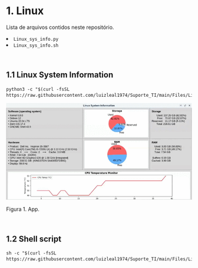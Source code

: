 # 1. Linux

<p align="justify">Lista de arquivos contidos neste repositório.</p>

<p align="justify">
<li><a style="text-decoration:none" target='_blank' rel='noopener noreferrer' href='https://github.com/luizleal1974/Suporte_TI/blob/main/Files/Linux/Linux_sys_info.py'><code>Linux_sys_info.py</code></a>
</li>
<li><a style="text-decoration:none" target='_blank' rel='noopener noreferrer' href='https://github.com/luizleal1974/Suporte_TI/blob/main/Files/Linux/Linux_sys_info.sh'><code>Linux_sys_info.sh</code></a></li>
</p>

</br>

## 1.1 Linux System Information
```
python3 -c "$(curl -fsSL https://raw.githubusercontent.com/luizleal1974/Suporte_TI/main/Files/Linux/Linux_sys_info.py)"
```
<p align="center">
<img src="/Files/Linux/Linux_sys_info.gif" alt="Drawing"/>

Figura 1. App.
</p>


</br>


## 1.2 Shell script

```
sh -c "$(curl -fsSL https://raw.githubusercontent.com/luizleal1974/Suporte_TI/main/Files/Linux/Linux_sys_info.sh)"
```

</br>

